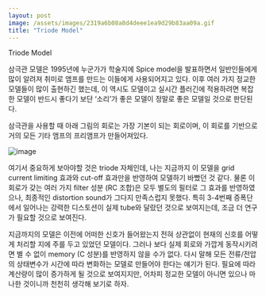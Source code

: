 ```yaml
---
layout: post
image: /assets/images/2319a6b08a8d4deee1ea9d29b83aa09a.gif
title: "Triode Model"
---
```



Triode Model




삼극관 모델은 1995년에 누군가가 학술지에 Spice model을 발표하면서 일반인들에게 많이 알려져 취미로 앰프를 만드는 이들에게 사용되어지고 있다. 이후 여러 가지 정교한 모델들이 많이 출현하긴 했는데, 이 역시도 모델이고 실시간 플러긴에 적용하려면 복잡한 모델이 반드시 좋다기 보단 ‘소리’가 좋은 모델이 정말로 좋은 모델일 것으로 판단된다.




삼극관을 사용할 때 아래 그림의 회로는 가장 기본이 되는 회로이며, 이 회로를 기반으로 거의 모든 기타 앰프의 프리앰프가 만들어져있다.






![image](/assets/images/2319a6b08a8d4deee1ea9d29b83aa09a.gif)







여기서 중요하게 보아야할 것은 triode 자체인데, 나는 지금까지 이 모델을 grid current limiting 효과와 cut-off 효과만을 반영하여 모델하기 바빴던 것 같다. 물론 이 회로가 갖는 여러 가지 filter 성분 (RC 조합)은 모두 별도의 필터로 그 효과를 반영하였으나, 최종적인 distortion sound가 그다지 만족스럽지 못했다. 특히 3-4번째 증폭단에서 일어나는 강력한 디스토션이 실제 tube와 달랐던 것으로 보여지는데, 조금 더 연구가 필요할 것으로 보여진다.




지금까지의 모델은 이전에 어떠한 신호가 들어왔는지 전혀 상관없이 현재의 신호를 어떻게 처리할 지에 주를 두고 있었던 모델이다. 그러나 보다 실제 회로와 가깝게 동작시키려면 별 수 없이 memory (C 성분)를 반영하지 않을 수가 없다. 다시 말해 모든 전류/전압의 상태변수가 시간에 따라 변화하는 모델로 만들어야 한다는 얘기가 된다. 필요에 따라 계산량이 많이 증가하게 될 것으로 보여지지만, 어차피 정교한 모델이 아니면 있으나 마나한 것이니까 천천히 생각해 보기로 하자.






